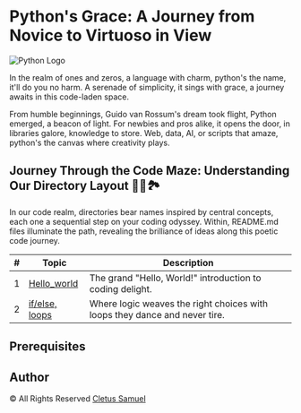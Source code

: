 # Python's Grace: A Journey from Novice to Virtuoso in View

![Python Logo](https://secure.meetupstatic.com/photos/event/c/8/4/6/highres_470931270.jpeg)

In the realm of ones and zeros, a language with charm, python's the name, it'll do you no harm. A serenade of simplicity, it sings with grace, a journey awaits in this code-laden space.

From humble beginnings, Guido van Rossum's dream took flight,
Python emerged, a beacon of light. For newbies and pros alike, it opens the door, in libraries galore, knowledge to store. Web, data, AI, or scripts that amaze, python's the canvas where creativity plays.

## Journey Through the Code Maze: Understanding Our Directory Layout 🚶‍♂️🏞️

In our code realm, directories bear names inspired by central concepts, each one a sequential step on your coding odyssey. Within, README.md files illuminate the path, revealing the brilliance of ideas along this poetic code journey.

| #  | Topic                                      | Description                                           |
| -- | ------------------------------------------ | ----------------------------------------------------- |
| 1  | [Hello_world](./0x00-python-hello_world)          | The grand "Hello, World!" introduction to coding delight. |
| 2  | [if/else, loops](./0x01-python-if_else_loops_functions)      | Where logic weaves the right choices with loops they dance and never tire.|

## Prerequisites

## Author

&copy; All Rights Reserved [Cletus Samuel](https://cletsymedia.github.io/Prof-Portfolio/)
